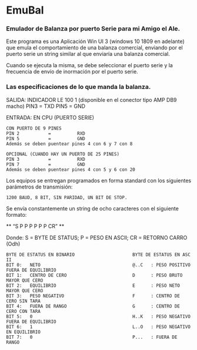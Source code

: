 # EmuBal
### Emulador de Balanza por puerto Serie para mi Amigo el Ale.

Este programa es una Aplicación Win UI 3 (windows 10 1809 en adelante) que emula el comportamiento de una balanza comercial, enviando por el puerto serie un string similar al que enviaría una balanza comercial.

Cuando se ejecuta la misma, se debe seleccionar el puerto serie y la frecuencia de envío de inormación por el puerto serie. 

### Las especificaciones de lo que manda la balanza.

SALIDA:  INDICADOR LE 100 1  (disponible en el conector tipo AMP DB9 macho)
PIN3         =      TXD
PIN5         =      GND
 
ENTRADA: EN CPU  (PUERTO SERIE)

    CON PUERTO DE 9 PINES
    PIN 2           =          RXD
    PIN 5           =          GND
    Además se deben puentear pines 4 con 6 y 7 con 8

    OPCIONAL (CUANDO HAY UN PUERTO DE 25 PINES)
    PIN 3           =          RXD
    PIN 7           =          GND
    Además se deben puentear pines 4 con 5 y 6 con 20

Los equipos se entregan programados en forma standard con los siguientes parámetros de transmisión: 
 
    1200 BAUD, 8 BIT, SIN PARIDAD, UN BIT DE STOP.
 
Se envía constantemente un string de ocho caracteres con el siguiente formato:           
 
** “S P P P P P P CR” **
 
Donde: 
  S  = BYTE DE STATUS;
  P  = PESO EN ASCII;
  CR = RETORNO CARRO (Odh)
 
    BYTE DE ESTATUS EN BINARIO                      BYTE DE ESTATUS EN ASC II
    BIT 0:   NETO                                   @..C   : PESO POSITIVO FUERA DE EQUILIBRIO
    BIT 1:   CENTRO DE CERO                         D      : PESO BRUTO MAYOR QUE CERO
    BIT 2:   EQUILIBRIO                             E      : PESO NETO MAYOR QUE CERO
    BIT 3:   PESO NEGATIVO                          F      : CENTRO DE CERO SIN TARA
    BIT 4:   FUERA DE RANGO                         G      : CENTRO DE CERO CON TARA
    BIT 5:   0                                      H..K   : PESO NEGATIVO FUERA DE EQUILIBRIO
    BIT 6:   1                                      L..O   : PESO NEGATIVO EN EQUILIBRIO
    BIT 7:   0                                      P...   : FUERA DE RANGO

